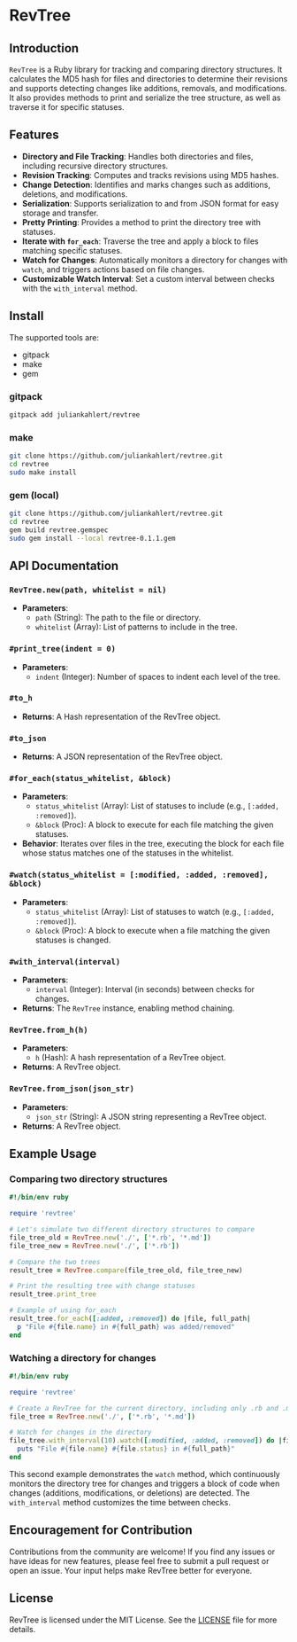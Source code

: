 # RevTree

## Introduction

`RevTree` is a Ruby library for tracking and comparing directory structures.
It calculates the MD5 hash for files and directories to determine their revisions and supports detecting changes like additions, removals, and modifications.
It also provides methods to print and serialize the tree structure, as well as traverse it for specific statuses.

## Features

- **Directory and File Tracking**: Handles both directories and files, including recursive directory structures.
- **Revision Tracking**: Computes and tracks revisions using MD5 hashes.
- **Change Detection**: Identifies and marks changes such as additions, deletions, and modifications.
- **Serialization**: Supports serialization to and from JSON format for easy storage and transfer.
- **Pretty Printing**: Provides a method to print the directory tree with statuses.
- **Iterate with `for_each`**: Traverse the tree and apply a block to files matching specific statuses.
- **Watch for Changes**: Automatically monitors a directory for changes with `watch`, and triggers actions based on file changes.
- **Customizable Watch Interval**: Set a custom interval between checks with the `with_interval` method.

## Install

The supported tools are:
- gitpack
- make
- gem

### gitpack
```sh
gitpack add juliankahlert/revtree
```

### make
```sh
git clone https://github.com/juliankahlert/revtree.git
cd revtree
sudo make install
```

### gem (local)
```sh
git clone https://github.com/juliankahlert/revtree.git
cd revtree
gem build revtree.gemspec
sudo gem install --local revtree-0.1.1.gem
```

## API Documentation

### `RevTree.new(path, whitelist = nil)`

- **Parameters**:
  - `path` (String): The path to the file or directory.
  - `whitelist` (Array<String>): List of patterns to include in the tree.

### `#print_tree(indent = 0)`

- **Parameters**:
  - `indent` (Integer): Number of spaces to indent each level of the tree.

### `#to_h`

- **Returns**: A Hash representation of the RevTree object.

### `#to_json`

- **Returns**: A JSON representation of the RevTree object.

### `#for_each(status_whitelist, &block)`

- **Parameters**:
  - `status_whitelist` (Array<Symbol>): List of statuses to include (e.g., `[:added, :removed]`).
  - `&block` (Proc): A block to execute for each file matching the given statuses.
- **Behavior**: Iterates over files in the tree, executing the block for each file whose status matches one of the statuses in the whitelist.

### `#watch(status_whitelist = [:modified, :added, :removed], &block)`

- **Parameters**:
  - `status_whitelist` (Array<Symbol>): List of statuses to watch (e.g., `[:added, :removed]`).
  - `&block` (Proc): A block to execute when a file matching the given statuses is changed.

### `#with_interval(interval)`

- **Parameters**:
  - `interval` (Integer): Interval (in seconds) between checks for changes.
- **Returns**: The `RevTree` instance, enabling method chaining.

### `RevTree.from_h(h)`

- **Parameters**:
  - `h` (Hash): A hash representation of a RevTree object.
- **Returns**: A RevTree object.

### `RevTree.from_json(json_str)`

- **Parameters**:
  - `json_str` (String): A JSON string representing a RevTree object.
- **Returns**: A RevTree object.

## Example Usage

### Comparing two directory structures

```ruby
#!/bin/env ruby

require 'revtree'

# Let's simulate two different directory structures to compare
file_tree_old = RevTree.new('./', ['*.rb', '*.md'])
file_tree_new = RevTree.new('./', ['*.rb'])

# Compare the two trees
result_tree = RevTree.compare(file_tree_old, file_tree_new)

# Print the resulting tree with change statuses
result_tree.print_tree

# Example of using for_each
result_tree.for_each([:added, :removed]) do |file, full_path|
  p "File #{file.name} in #{full_path} was added/removed"
end
```

### Watching a directory for changes

```ruby
#!/bin/env ruby

require 'revtree'

# Create a RevTree for the current directory, including only .rb and .md files
file_tree = RevTree.new('./', ['*.rb', '*.md'])

# Watch for changes in the directory
file_tree.with_interval(10).watch([:modified, :added, :removed]) do |file, full_path|
  puts "File #{file.name} #{file.status} in #{full_path}"
end
```

This second example demonstrates the `watch` method, which continuously monitors the directory tree for changes and triggers a block of code when changes (additions, modifications, or deletions) are detected. The `with_interval` method customizes the time between checks.

## Encouragement for Contribution

Contributions from the community are welcome!
If you find any issues or have ideas for new features, please feel free to submit a pull request or open an issue.
Your input helps make RevTree better for everyone.

## License

RevTree is licensed under the MIT License. See the [LICENSE](LICENSE) file for more details.

